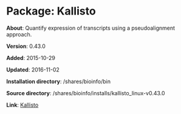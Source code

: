 # Package: Kallisto

**About**: Quantify expression of transcripts using a pseudoalignment approach.

**Version**: 0.43.0

**Added**: 2015-10-29

**Updated**: 2016-11-02

**Installation directory**: /shares/bioinfo/bin

**Source directory**: /shares/bioinfo/installs/kallisto_linux-v0.43.0

**Link**: [Kallisto](https://pachterlab.github.io/kallisto/)
